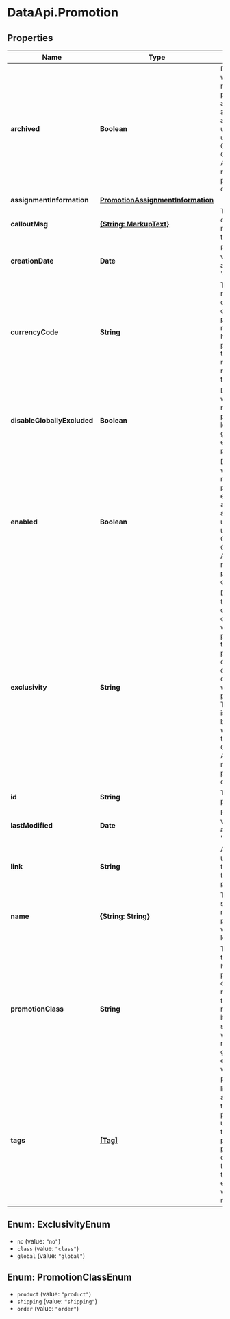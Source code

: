 # DataApi.Promotion

## Properties
Name | Type | Description | Notes
------------ | ------------- | ------------- | -------------
**archived** | **Boolean** | Determines whether or not this promotion is archived. This attribute is allowed to be updated when using the Open  Commerce API to update multiple promotions at once. | [optional] 
**assignmentInformation** | [**PromotionAssignmentInformation**](PromotionAssignmentInformation.md) |  | [optional] 
**calloutMsg** | [**{String: MarkupText}**](MarkupText.md) | The localized callout message of the promotion. | [optional] 
**creationDate** | **Date** | Returns the value of attribute &#x27;creationDate&#x27;. | [optional] 
**currencyCode** | **String** | The ISO 4217 mnemonic code of the currency this promotion is restricted to. If not populated, then there is no  currency restriction on the promotion. | [optional] 
**disableGloballyExcluded** | **Boolean** | Determines whether or not this promotion ignores the global product exclusions for promotions. | [optional] 
**enabled** | **Boolean** | Determines whether or not this promotion is enabled. This attribute is allowed to be updated when using the Open  Commerce API to update multiple promotions at once. | [optional] 
**exclusivity** | **String** | Determines if the promotion can be combined with other promotions of the same promotion class or if it cannot be  combined with any other promotions. This attribute is allowed to be updated when using the Open Commerce API to  update multiple promotions at once. | [optional] 
**id** | **String** | The id for the promotion. | [optional] 
**lastModified** | **Date** | Returns the value of attribute &#x27;lastModified&#x27;. | [optional] 
**link** | **String** | A URL that is used to get the details of this promotion. | [optional] 
**name** | **{String: String}** | The user supplied name of this promotion, which can be localized | [optional] 
**promotionClass** | **String** | The class of the promotion. If the promotion class is modified, then the promotion rule and all of its values,  such as whether or not to disable global product exclusions, will be reset. | [optional] 
**tags** | [**[Tag]**](Tag.md) | Returns the list of tags assigned to this promotion. If used to set the tags on a promotion, the promotion will  only have the tags passed in the input. Any existing tags will be removed. | [optional] 

<a name="ExclusivityEnum"></a>
## Enum: ExclusivityEnum

* `no` (value: `"no"`)
* `class` (value: `"class"`)
* `global` (value: `"global"`)


<a name="PromotionClassEnum"></a>
## Enum: PromotionClassEnum

* `product` (value: `"product"`)
* `shipping` (value: `"shipping"`)
* `order` (value: `"order"`)

